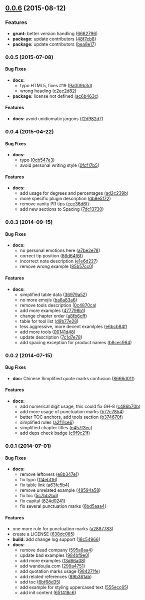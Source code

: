 <a name="0.0.6"></a>
## [0.0.6](https://github.com/sparanoid/chinese-copywriting-guidelines/compare/v0.0.5...v0.0.6) (2015-08-12)


### Features

* **grunt:** better version handling ([6662796](https://github.com/sparanoid/chinese-copywriting-guidelines/commit/6662796))
* **package:** update contributors ([48f7cb8](https://github.com/sparanoid/chinese-copywriting-guidelines/commit/48f7cb8))
* **package:** update contributors ([bea8e17](https://github.com/sparanoid/chinese-copywriting-guidelines/commit/bea8e17))



<a name="0.0.5"></a>
### 0.0.5 (2015-07-08)


#### Bug Fixes

* **docs:**
  * typo HTML5, fixes #19 ([9a009b3d](http://github.com/sparanoid/chinese-copywriting-guidelines/commit/9a009b3d5d99e21692153c3086fff10b21407dc7))
  * wrong heading ([c2ec2d82](http://github.com/sparanoid/chinese-copywriting-guidelines/commit/c2ec2d82cbab504ee3185b546457c2e148361884))
* **package:** license not defined ([ac6b463c](http://github.com/sparanoid/chinese-copywriting-guidelines/commit/ac6b463c6903d8e8cfad7cb23b6bd772de8bc6d6))


#### Features

* **docs:** avoid unidiomatic jargons ([f2d982d7](http://github.com/sparanoid/chinese-copywriting-guidelines/commit/f2d982d73fa60788c69908039825a772b45a814f))


<a name="0.0.4"></a>
### 0.0.4 (2015-04-22)


#### Bug Fixes

* **docs:**
  * typo ([0cb547e3](http://github.com/sparanoid/chinese-copywriting-guidelines/commit/0cb547e3c1ab3354490cbfcf6c11f7b9cb113ea1))
  * avoid personal writing style ([0fcf17b5](http://github.com/sparanoid/chinese-copywriting-guidelines/commit/0fcf17b5a22b75443b64ad67b7a037288472d6d4))


#### Features

* **docs:**
  * add usage for degrees and percentages ([ad2c239b](http://github.com/sparanoid/chinese-copywriting-guidelines/commit/ad2c239b70c48cb86f1aa9f6cc5622e3a89ca44d))
  * more specific plugin description ([db8e5f72](http://github.com/sparanoid/chinese-copywriting-guidelines/commit/db8e5f7261e0f38b7bf91eec87e373d9abe83765))
  * remove vanity PR tips ([ccc36d6f](http://github.com/sparanoid/chinese-copywriting-guidelines/commit/ccc36d6f3c8361e3636c4ca0f6b44cffbf15d9c5))
  * add new sections to Spacing ([7dc13730](http://github.com/sparanoid/chinese-copywriting-guidelines/commit/7dc137300534f3f4552422d9b5ab961928d2d51d))


<a name="0.0.3"></a>
### 0.0.3 (2014-09-15)


#### Bug Fixes

* **docs:**
  * no personal emotions here ([a7be2e78](http://github.com/sparanoid/chinese-copywriting-guidelines/commit/a7be2e788b02fe32360ce76a2a065030254821cc))
  * correct tip position ([86d64f6f](http://github.com/sparanoid/chinese-copywriting-guidelines/commit/86d64f6fe923c58778b792b6f085b71ec60b5263))
  * incorrect note description ([e1e6d227](http://github.com/sparanoid/chinese-copywriting-guidelines/commit/e1e6d227e522f61e3941b10af5cc8a4ae0c8417e))
  * remove wrong example ([85b57cc0](http://github.com/sparanoid/chinese-copywriting-guidelines/commit/85b57cc04608fb7016f95c96fbf3d5791284e980))


#### Features

* **docs:**
  * simplified table data ([36979a52](http://github.com/sparanoid/chinese-copywriting-guidelines/commit/36979a520d6faa423bafbb9ec63b19cb3f721e92))
  * no more emojis ([ba6a83a6](http://github.com/sparanoid/chinese-copywriting-guidelines/commit/ba6a83a6b4642b31c1ba8105fa0ddd3195d4fad1))
  * remove tools description ([0c4870ca](http://github.com/sparanoid/chinese-copywriting-guidelines/commit/0c4870ca30e334f98ce249814ca62e34acfdae1d))
  * add more examples ([477798b1](http://github.com/sparanoid/chinese-copywriting-guidelines/commit/477798b15c0036487a4bb979d27d50091b3a96d2))
  * change chapter order ([a8fb6cff](http://github.com/sparanoid/chinese-copywriting-guidelines/commit/a8fb6cff1c4201437f9b5a4ab0049eb23da133d6))
  * table for tool list ([d9b77e28](http://github.com/sparanoid/chinese-copywriting-guidelines/commit/d9b77e28594b7d9e36b0167862661fc5e95aa595))
  * less aggressive, more decent examlples ([e6bcb84f](http://github.com/sparanoid/chinese-copywriting-guidelines/commit/e6bcb84f9bee7fc27b4bb296b027f9412acc2459))
  * add more tools ([00141d48](http://github.com/sparanoid/chinese-copywriting-guidelines/commit/00141d488ed8888df61f7ada4c915d31b3e91b1f))
  * update description ([7c1d7e78](http://github.com/sparanoid/chinese-copywriting-guidelines/commit/7c1d7e78d3e4be8f7e4ef9fea5201087f1ba6b6b))
  * add spacing exception for product names ([b8cec964](http://github.com/sparanoid/chinese-copywriting-guidelines/commit/b8cec964b0b5d8c46fd6b9e3dfd0000badca07f8))


<a name="0.0.2"></a>
### 0.0.2 (2014-07-15)


#### Bug Fixes

* **doc:** Chinese Simplified quote marks confusion ([8666d01f](http://github.com/sparanoid/chinese-copywriting-guidelines/commit/8666d01f9c16ddd650d54ca99cf1431e5553f3c8))


#### Features

* **docs:**
  * add numerical digit usage, this could fix GH-8 ([c486b70b](http://github.com/sparanoid/chinese-copywriting-guidelines/commit/c486b70b968da9168109cd50542a373b9f00c112))
  * add more usage of punctuation marks ([b77c78b4](http://github.com/sparanoid/chinese-copywriting-guidelines/commit/b77c78b47af127fe1d745a59439bdfc4c7af0846))
  * better TOC anchors, add tools section ([b374670f](http://github.com/sparanoid/chinese-copywriting-guidelines/commit/b374670f6cbad87cebd1bed07cfd5663cb224e0a))
  * simplified rules ([a2f11ce6](http://github.com/sparanoid/chinese-copywriting-guidelines/commit/a2f11ce6696548d3b7c2b7483a3a22edd880c2fb))
  * simplified chapter titles ([e457f3ec](http://github.com/sparanoid/chinese-copywriting-guidelines/commit/e457f3eccab2ca30813c66e5267c561c2a2f2f16))
  * add deps check badge ([c9f9c21f](http://github.com/sparanoid/chinese-copywriting-guidelines/commit/c9f9c21f80f1da1fb6d432f8b4e2b2b301cb6600))


<a name="0.0.1"></a>
### 0.0.1 (2014-07-01)


#### Bug Fixes

* **docs:**
  * remove leftovers ([e8b347e1](http://github.com/sparanoid/chinese-copywriting-guidelines/commit/e8b347e133c9bbd7ad7f7bdf7575f65c9c386bd7))
  * fix typo ([1f4ebf16](http://github.com/sparanoid/chinese-copywriting-guidelines/commit/1f4ebf1622f8e6363aa509d9c227e07dd61f5bb6))
  * fix table link ([a63fe5b4](http://github.com/sparanoid/chinese-copywriting-guidelines/commit/a63fe5b495df9dc28ce2149135941d2abdf80ede))
  * remove unrelated example ([48594a58](http://github.com/sparanoid/chinese-copywriting-guidelines/commit/48594a580bd272a9036401e957d49f1d5bd383e2))
  * fix toc ([5c7bb2bd](http://github.com/sparanoid/chinese-copywriting-guidelines/commit/5c7bb2bdac5ae2c724753956f9271bc22da99d6e))
  * fix capital ([824d0241](http://github.com/sparanoid/chinese-copywriting-guidelines/commit/824d024189dce50912770c49caa512f22bdbcd75))
  * fix several punctuation marks ([6bd5aaa4](http://github.com/sparanoid/chinese-copywriting-guidelines/commit/6bd5aaa466a4b90b9d8715183c992033dab54ffc))


#### Features

* one more rule for punctuation marks ([a2887783](http://github.com/sparanoid/chinese-copywriting-guidelines/commit/a2887783a9c7482d728d66f75998d2db8ef72f82))
* create a LICENSE ([638dc085](http://github.com/sparanoid/chinese-copywriting-guidelines/commit/638dc0851d9f5cd5b935e98a878cae9ce9896f7d))
* **build:** add change log support ([18c54966](http://github.com/sparanoid/chinese-copywriting-guidelines/commit/18c54966053f2b710ba0b7619afa6f3e1b09db07))
* **docs:**
  * remove dead company ([595a8aa4](http://github.com/sparanoid/chinese-copywriting-guidelines/commit/595a8aa4efe33530b3eb81e1104303e0c1bbd2e5))
  * update bad examples ([984bf9e0](http://github.com/sparanoid/chinese-copywriting-guidelines/commit/984bf9e0740e9d2f47debcbcd3b02becdccad5af))
  * add more examples ([f3d66a08](http://github.com/sparanoid/chinese-copywriting-guidelines/commit/f3d66a086e9fd50fa76ef645a71a715a07946e39))
  * add wandoujia.com ([299a4751](http://github.com/sparanoid/chinese-copywriting-guidelines/commit/299a475107979bac0e04865c8495ad88d0021a8c))
  * add quotation marks usage ([984271fe](http://github.com/sparanoid/chinese-copywriting-guidelines/commit/984271fea0f4b1656768196146c23f3016126cb5))
  * add related references ([89b361ab](http://github.com/sparanoid/chinese-copywriting-guidelines/commit/89b361aba39ae12a02a7082b4c17dc1d1ba1b9b3))
  * add toc ([6bf68d35](http://github.com/sparanoid/chinese-copywriting-guidelines/commit/6bf68d3503ae45077c348c823b932aab86502324))
  * add example for styling uppercased text ([555ecc65](http://github.com/sparanoid/chinese-copywriting-guidelines/commit/555ecc6595c608727f033d7dcb53c15129e887f6))
  * add init content ([651418c6](http://github.com/sparanoid/chinese-copywriting-guidelines/commit/651418c6765236804279f059aeea0db290f9d5b0))


